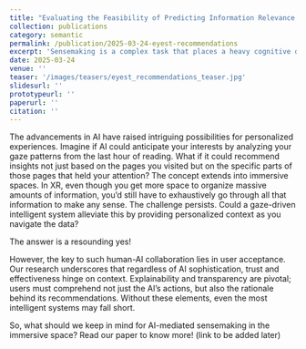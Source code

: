 ```yaml
---
title: "Evaluating the Feasibility of Predicting Information Relevance During Sensemaking with Eye Gaze Data"
collection: publications
category: semantic
permalink: /publication/2025-03-24-eyest-recommendations
excerpt: 'Sensemaking is a complex task that places a heavy cognitive demand on individuals. With the recent surge in data availability, making sense of vast amounts of information has become a significant challenge for many professionals, such as intelligence analysts.  Immersive technologies such as mixed reality offer a potential solution by providing virtually unlimited space to organize data. However, the difficulty of processing, filtering relevant information, and synthesizing insights remains. We proposed using eye-tracking data from mixed reality head-worn displays to derive the analyst's perceived interest in documents and words, and convey that part of the mental model to the analyst. The global interest of the documents is reflected in their color, and their order on the list, while the local interest of the documents is used to generate focused recommendations for a document. To evaluate these recommendation cues, we conducted a user study with two conditions. A gaze-aware system, EyeST, and a Freestyle system without gaze-based visual cues. Our findings reveal that the EyeST helped analysts stay on track by reading more essential information while avoiding distractions.  However, this came at the cost of reduced focused attention and perceived system performance. The results of our study highlight the need for explainable AI in human-AI collaborative sensemaking to build user trust and encourage the integration of AI outputs into the immersive sensemaking process.  Based on our findings, we offer a set of guidelines for designing gaze-driven recommendation cues in an immersive environment.'
date: 2025-03-24
venue: ''
teaser: '/images/teasers/eyest_recommendations_teaser.jpg'
slidesurl: ''
prototypeurl: ''
paperurl: ''
citation: ''
---
```


The advancements in AI have raised intriguing possibilities for personalized experiences. 
Imagine if AI could anticipate your interests by analyzing your gaze patterns from the last hour of reading. What if it could recommend insights not just based on the pages you visited but on the specific parts of those pages that held your attention? The concept extends into immersive spaces. 
In XR, even though you get more space to organize massive amounts of information, you’d still have to exhaustively go through all that information to make any sense. The challenge persists. Could a gaze-driven intelligent system alleviate this by providing personalized context as you navigate the data?

The answer is a resounding yes!

However, the key to such human-AI collaboration lies in user acceptance. Our research underscores that regardless of AI sophistication, trust and effectiveness hinge on context. 
Explainability and transparency are pivotal; users must comprehend not just the AI’s actions, but also the rationale behind its recommendations. Without these elements, even the most intelligent systems may fall short.

So, what should we keep in mind for AI-mediated sensemaking in the immersive space? Read our paper to know more! (link to be added later)

